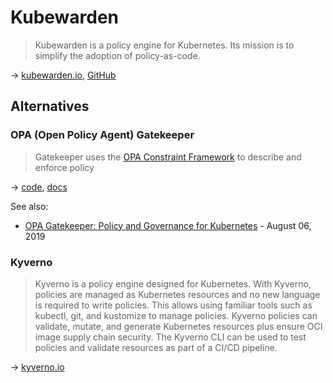 # Kubewarden

> Kubewarden is a policy engine for Kubernetes. Its mission is to simplify the adoption of policy-as-code.

→ [kubewarden.io](https://www.kubewarden.io/), [GitHub](https://github.com/kubewarden)

## Alternatives

### OPA (Open Policy Agent) Gatekeeper

> Gatekeeper uses the [OPA Constraint Framework](https://github.com/open-policy-agent/frameworks/tree/master/constraint) to describe and enforce policy

→ [code](https://github.com/open-policy-agent/gatekeeper), [docs](https://open-policy-agent.github.io/gatekeeper/website/docs/)

See also:

* [OPA Gatekeeper: Policy and Governance for Kubernetes](https://kubernetes.io/blog/2019/08/06/opa-gatekeeper-policy-and-governance-for-kubernetes/) - August 06, 2019

### Kyverno

> Kyverno is a policy engine designed for Kubernetes. With Kyverno, policies are managed as Kubernetes resources and no new language is required to write policies. This allows using familiar tools such as kubectl, git, and kustomize to manage policies. Kyverno policies can validate, mutate, and generate Kubernetes resources plus ensure OCI image supply chain security. The Kyverno CLI can be used to test policies and validate resources as part of a CI/CD pipeline.

→ [kyverno.io](https://kyverno.io/)
